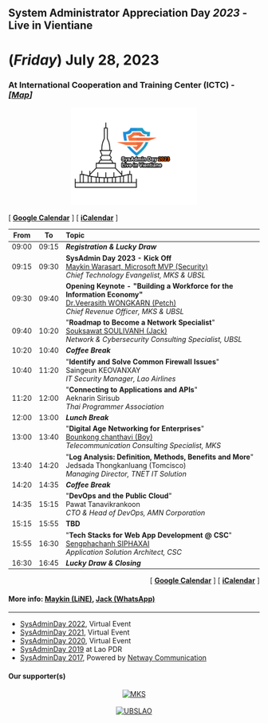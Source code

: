 ## System Administrator Appreciation Day ***2023*** - Live in Vientiane
# **(*Friday*) July 28, 2023**
### At International Cooperation and Training Center (ICTC) - *[[Map](https://goo.gl/maps/crqWGbgzDDJ4biyo9)]*

<p align="center">
    <a href="../../Assets/SysAdminDay-2023-VTE-White.png"><img src="../../Assets/SysAdminDay-2023-VTE-Black.png" width="50%" title="SysAdmin Day 2023 - Live in Vientiane"></a>
</p>

[ <a target="_blank" href="http://www.google.com/calendar/event?action=TEMPLATE&dates=20230728T020000Z%2F20230728T093000Z&ctz=Asia/Vientiane&text=SysAdmin%20Day%202023%20%3A%20Live%20in%20Vientiane&location=ICTC ສູນການຝຶກອົບຮົມຮ່ວມມືສາກົນ&details=For%20details%2C%20link%20here%3A%20https%3A%2F%2FSysAdminDay.github.io%2F2023%2FVTE"><b>Google Calendar</b></a> ]
[ <a target="_blank" href="./SysAdminDay2023-VTE.ics"><b>iCalendar</b></a> ]

| From  |  To   |  Topic                                                                                                                                     |
|:-----:|:-----:|:-------------------------------------------------------------------------------------------------------------------------------------------|
| 09:00 | 09:15 | *<b>Registration & Lucky Draw</b>*                                                                                                         |
| 09:15 | 09:30 | <b>SysAdmin Day 2023 - Kick Off</b><br>[Maykin Warasart, Microsoft MVP (Security)](https://mvp.microsoft.com/en-us/PublicProfile/5002869)<br>*Chief Technology Evangelist, MKS & UBSL*                         |
| 09:30 | 09:40 | <b>Opening Keynote - "Building a Workforce for the Information Economy"</b><br>[Dr.Veerasith WONGKARN (Petch)](https://www.linkedin.com/in/veerasith/)<br>*Chief Revenue Officer, MKS & UBSL*|
| 09:40 | 10:20 | "<b>Roadmap to Become a Network Specialist</b>"<br>[Souksawat SOULIVANH (Jack)](https://www.linkedin.com/in/souksawat-soulivanh/)<br>*Network & Cybersecurity Consulting Specialist, UBSL*         |
| 10:20 | 10:40 | *<b>Coffee Break</b>*                                                                                                                      |
| 10:40 | 11:20 | "<b>Identify and Solve Common Firewall Issues</b>"<br>Saingeun KEOVANXAY<br>*IT Security Manager, Lao Airlines*                            |
| 11:20 | 12:00 | "<b>Connecting to Applications and APIs</b>"<br>Aeknarin Sirisub<br>*Thai Programmer Association*                                          |
| 12:00 | 13:00 | *<b>Lunch Break</b>*                                                                                                                       |
| 13:00 | 13:40 | "<b>Digital Age Networking for Enterprises</b>"<br>[Bounkong chanthavi (Boy)](https://www.linkedin.com/in/bounkong-chanthavi/)<br>*Telecommunication Consulting Specialist, MKS*              |
| 13:40 | 14:20 | "<b>Log Analysis: Definition, Methods, Benefits and More</b>"<br>Jedsada Thongkanluang (Tomcisco)<br>*Managing Director, TNET IT Solution* | 
| 14:20 | 14:35 | *<b>Coffee Break</b>*                                                                                                                      |
| 14:35 | 15:15 | "<b>DevOps and the Public Cloud</b>"<br>Pawat Tanavikrankoon<br>*CTO & Head of DevOps, AMN Corporation*                                    |
| 15:15 | 15:55 | <b>TBD</b>                                                                                                                                 |
| 15:55 | 16:30 | "<b>Tech Stacks for Web App Development @ CSC</b>"<br>[Sengphachanh SIPHAXAI](https://www.linkedin.com/in/sengphachanh-siphaxai-622652254/)<br>*Application Solution Architect, CSC*                       |
| 16:30 | 16:45 | *<b>Lucky Draw & Closing</b>*                                                                                                              |

<p align="right">
    [ <a target="_blank" href="http://www.google.com/calendar/event?action=TEMPLATE&dates=20230728T020000Z%2F20230728T093000Z&ctz=Asia/Vientiane&text=SysAdmin%20Day%202023%20%3A%20Live%20in%20Vientiane&location=ICTC ສູນການຝຶກອົບຮົມຮ່ວມມືສາກົນ&details=For%20details%2C%20link%20here%3A%20https%3A%2F%2FSysAdminDay.github.io%2F2023%2FVTE"><b>Google Calendar</b></a> ]
    [ <a target="_blank" href="./SysAdminDay2023-VTE.ics"><b>iCalendar</b></a> ]
</p>

#### More info: [Maykin (LiNE)](https://line.me/R/ti/p/%40maykin), [Jack (WhatsApp)](https://wa.me/qr/ZIXUWJ53MMJBP1)

---

* [SysAdminDay 2022](/2022/VirtualEvent), Virtual Event
* [SysAdminDay 2021](/2021/VirtualEvent), Virtual Event
* [SysAdminDay 2020](/2020/VirtualEvent), Virtual Event
* [SysAdminDay 2019](/2019/Laos) at Lao PDR
* [SysAdminDay 2017](https://www.facebook.com/sysadminthailand/photos/?tab=album&album_id=303193886821648), Powered by [Netway Communication](https://netway.co.th/)

#### Our supporter(s)

<p align="center">
    <a href="https://mangkone.com"><img src="https://mangkone.com/assets/img/mks-logo.png" width="318" title="MKS"></a><br><br>
    <a href="https://ubslao.com" target="blank"><img src="https://ubslao.com/assets/img/ubsl-logo.webp" title="UBSLAO"></a>
</p>
